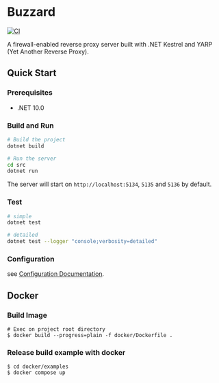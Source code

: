# Buzzard

[![CI](https://github.com/yoshinorin/Buzzard/actions/workflows/ci.yml/badge.svg)](https://github.com/yoshinorin/Buzzard/actions/workflows/ci.yml)

A firewall-enabled reverse proxy server built with .NET Kestrel and YARP (Yet Another Reverse Proxy).

## Quick Start

### Prerequisites

- .NET 10.0

### Build and Run

```bash
# Build the project
dotnet build

# Run the server
cd src
dotnet run
```

The server will start on `http://localhost:5134`, `5135` and `5136`  by default.

### Test

```bash
# simple
dotnet test

# detailed
dotnet test --logger "console;verbosity=detailed"
```

### Configuration

see [Configuration Documentation](docs/configuration.md).

## Docker 

### Build Image

```
# Exec on project root directory
$ docker build --progress=plain -f docker/Dockerfile .
```

### Release build example with docker

```
$ cd docker/examples
$ docker compose up
```
